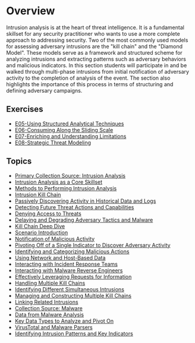 # Overview

Intrusion analysis is at the heart of threat intelligence. It is a fundamental skillset for any security practitioner who wants to use a more complete approach to addressing security. Two of the most commonly used models for assessing adversary intrusions are the "kill chain" and the "Diamond Model". These models serve as a framework and structured scheme for analyzing intrusions and extracting patterns such as adversary behaviors and malicious indicators. In this section students will participate in and be walked through multi-phase intrusions from initial notification of adversary activity to the completion of analysis of the event. The section also highlights the importance of this process in terms of structuring and defining adversary campaigns.

## Exercises
* [E05-Using Structured Analytical Techniques](https://github.com/WeaveryHeavy/Threat-Intelligence-Tradecraft/blob/master/2%20Intrusion%20Analysis/Exercises/E05-Using%20Structured%20Analytical%20Techniques.md)
* [E06-Consuming Along the Sliding Scale](https://github.com/WeaveryHeavy/Threat-Intelligence-Tradecraft/blob/master/2%20Intrusion%20Analysis/Exercises/E06-Consuming%20Along%20the%20Sliding%20Scale)
* [E07-Enriching and Understanding Limitations](https://github.com/WeaveryHeavy/Threat-Intelligence-Tradecraft/blob/master/2%20Intrusion%20Analysis/Exercises/E07-Strategic%20Threat%20Modeling.md)
* [E08-Strategic Threat Modeling](https://github.com/WeaveryHeavy/Threat-Intelligence-Tradecraft/blob/master/2%20Intrusion%20Analysis/Exercises/E08-Enriching%20and%20Understanding%20Limitations.md)


## Topics

* [Primary Collection Source: Intrusion Analysis]()
* [Intrusion Analysis as a Core Skillset]()
* [Methods to Performing Intrusion Analysis]()
* [Intrusion Kill Chain]()
* [Passively Discovering Activity in Historical Data and Logs]()
* [Detecting Future Threat Actions and Capabilities]()
* [Denying Access to Threats]()
* [Delaying and Degrading Adversary Tactics and Malware]()
* [Kill Chain Deep Dive]()
* [Scenario Introduction]()
* [Notification of Malicious Activity]()
* [Pivoting Off of a Single Indicator to Discover Adversary Activity]()
* [Identifying and Categorizing Malicious Actions]()
* [Using Network and Host-Based Data]()
* [Interacting with Incident Response Teams]()
* [Interacting with Malware Reverse Engineers]()
* [Effectively Leveraging Requests for Information]()
* [Handling Multiple Kill Chains]()
* [Identifying Different Simultaneous Intrusions]()
* [Managing and Constructing Multiple Kill Chains]()
* [Linking Related Intrusions]()
* [Collection Source: Malware]()
* [Data from Malware Analysis]()
* [Key Data Types to Analyze and Pivot On]()
* [VirusTotal and Malware Parsers]()
* [Identifying Intrusion Patterns and Key Indicators]()
